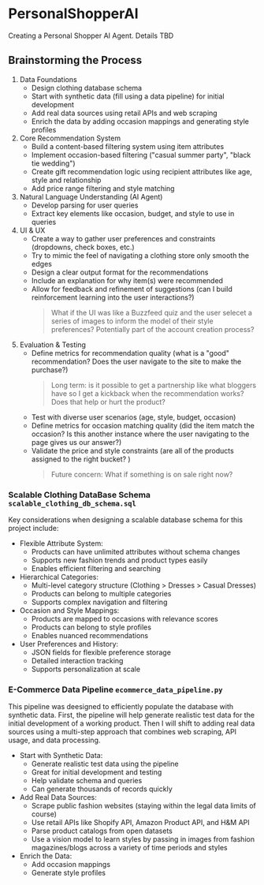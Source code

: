 # PersonalShopperAI

Creating a Personal Shopper AI Agent. Details TBD


## Brainstorming the Process

1) Data Foundations
    * Design clothing database schema
    * Start with synthetic data (fill using a data pipeline) for initial development
    * Add real data sources using retail APIs and web scraping
    * Enrich the data by adding occasion mappings and generating style profiles
2) Core Recommendation System
    * Build a content-based filtering system using item attributes
    * Implement occasion-based filtering ("casual summer party", "black tie wedding")
    * Create gift recommendation logic using recipient attributes like age, style and relationship
    * Add price range filtering and style matching
3) Natural Language Understanding (AI Agent) 
    * Develop parsing for user queries 
    * Extract key elements like occasion, budget, and style to use in queries
4) UI & UX 
    * Create a way to gather user preferences and constraints (dropdowns, check boxes, etc.)
    * Try to mimic the feel of navigating a clothing store only smooth the edges
    * Design a clear output format for the recommendations
    * Include an explanation for why item(s) were recommended
    * Allow for feedback and refinement of suggestions (can I build reinforcement learning into the user interactions?)
        > What if the UI was like a Buzzfeed quiz and the user selecet a series of images to inform the model of their style preferences? 
        > Potentially part of the account creation process? 
5) Evaluation & Testing
    * Define metrics for recommendation quality (what is a "good" recommendation? Does the user navigate to the site to make the purchase?)
        > Long term: is it possible to get a partnership like what bloggers have so I get a kickback when the recommendation works? Does that help or hurt the product? 
    * Test with diverse user scenarios (age, style, budget, occasion)
    * Define metrics for occasion matching quality (did the item match the occasion? Is this another instance where the user navigating to the page gives us our answer?)
    * Validate the price and style constraints (are all of the products assigned to the right bucket? )
        > Future concern: What if something is on sale right now?


### Scalable Clothing DataBase Schema `scalable_clothing_db_schema.sql`

Key considerations when designing a scalable database schema for this project include:
- Flexible Attribute System:
    * Products can have unlimited attributes without schema changes
    * Supports new fashion trends and product types easily
    * Enables efficient filtering and searching
- Hierarchical Categories:
    * Multi-level category structure (Clothing > Dresses > Casual Dresses)
    * Products can belong to multiple categories
    * Supports complex navigation and filtering
- Occasion and Style Mappings:
    * Products are mapped to occasions with relevance scores
    * Products can belong to style profiles
    * Enables nuanced recommendations
- User Preferences and History:
    * JSON fields for flexible preference storage
    * Detailed interaction tracking
    * Supports personalization at scale

### E-Commerce Data Pipeline `ecommerce_data_pipeline.py`

This pipeline was deesigned to efficiently populate the database with synthetic data. First, the pipeline will help generate realistic test data for the initial development of a working product. Then I will shift to adding real data sources using a multi-step approach that combines web scraping, API usage, and data processing. 
- Start with Synthetic Data:
    * Generate realistic test data using the pipeline
    * Great for initial development and testing 
    * Help validate schema and queries
    * Can generate thousands of records quickly
- Add Real Data Sources:
    * Scrape public fashion websites (staying within the legal data limits of course)
    * Use retail APIs like Shopify API, Amazon Product API, and H&M API
    * Parse product catalogs from open datasets 
    * Use a vision model to learn styles by passing in images from fashion magazines/blogs across a variety of time periods and styles
- Enrich the Data:
    * Add occasion mappings
    * Generate style profiles
